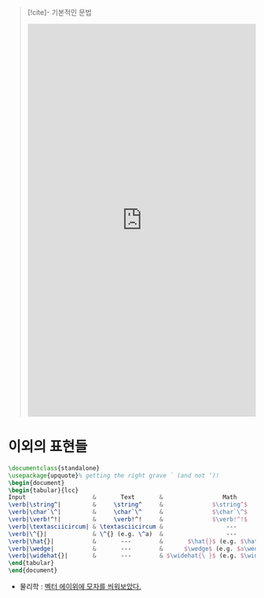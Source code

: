 >[!cite]- 기본적인 문법 
> <iframe src="https://velog.io/@d2h10s/LaTex-Markdown-%EC%88%98%EC%8B%9D-%EC%9E%91%EC%84%B1%EB%B2%95" frameborder="0" style="width: 100%;height: 800px;"></iframe>


# 이외의 표현들

```latex
\documentclass{standalone}
\usepackage{upquote}% getting the right grave ` (and not ‘)!
\begin{document}
\begin{tabular}{lcc}
Input                   &       Text       &                 Math                  \\ \hline
\verb|\string^|         &     \string^     &              $\string^$               \\
\verb|\char`\^|         &     \char`\^     &              $\char`\^$               \\
\verb|\verb!^!|         &     \verb!^!     &              $\verb!^!$               \\ \hline
\verb|\textasciicircum| & \textasciicircum &                  ---                  \\
\verb|\^{}|             & \^{} (e.g. \^a)  &                  ---                  \\ \hline
\verb|\hat{}|           &       ---        &       $\hat{}$ (e.g. $\hat a$)        \\
\verb|\wedge|           &       ---        &      $\wedge$ (e.g. $a\wedge b$)      \\
\verb|\widehat{}|       &       ---        & $\widehat{\ }$ (e.g. $\widehat{abc}$) \\
\end{tabular}
\end{document}
```
- 물리학  : [벡터 에이위에 모자를 씌워보았다.](http://www.astronomer.rocks/news/articleView.html?idxno=82915)
